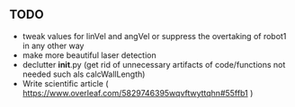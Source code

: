 ## TODO

- tweak values for linVel and angVel or suppress the overtaking of robot1 in any other way
- make more beautiful laser detection
- declutter __init__.py (get rid of unnecessary artifacts of code/functions not needed such als calcWallLength)
- Write scientific article ( https://www.overleaf.com/5829746395wqvftwyttqhn#55ffb1 )
